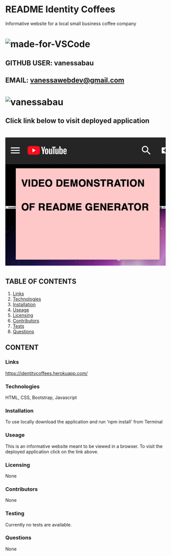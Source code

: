# README Identity Coffees
Informative website for a local small business coffee company
# ![made-for-VSCode](https://img.shields.io/badge/Made%20for-VSCode-1f425f.svg)
## GITHUB USER: vanessabau
## EMAIL: vanessawebdev@gmail.com 
# ![vanessabau](https://avatars2.githubusercontent.com/u/59780981?v=4)
## Click link below to visit deployed application
# [![Watch the video](https://raw.githubusercontent.com/vanessabau/ReadMe-generator/master/Screen%20Shot%202020-06-03%20at%2011.41.56%20AM.png)](https://identitycoffees.herokuapp.com/)
## TABLE OF CONTENTS
1. [Links](###Links)
2. [Technologies](###Technologies)
3. [Installation](###Installation)
4. [Useage](###Useage)
5. [Licensing](###Licensing)
6. [Contributors](###Contributors)
7. [Tests](###Testing)
8. [Questions](###Questions)

## CONTENT
### Links
https://identitycoffees.herokuapp.com/
### Technologies
HTML, CSS, Bootstrap, Javascript
### Installation
To use locally download the application and run 'npm install' from Terminal
### Useage
This is an informative website meant to be viewed in a browser. To visit the deployed application click on the link above.
### Licensing
None
### Contributors
None
### Testing
Currently no tests are available.
### Questions
None

